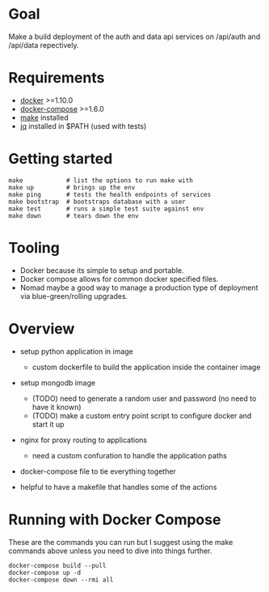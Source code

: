 # Goal

Make a build deployment of the auth and data api services on /api/auth and /api/data repectively.

# Requirements

* [docker](https://docs.docker.com/engine/installation/) >=1.10.0
* [docker-compose](https://docs.docker.com/compose/install/) >=1.6.0
* [make](https://www.gnu.org/software/make/) installed
* [jq](https://stedolan.github.io/jq/) installed in $PATH (used with tests)

# Getting started

    make            # list the options to run make with
    make up         # brings up the env
    make ping       # tests the health endpoints of services
    make bootstrap  # bootstraps database with a user
    make test       # runs a simple test suite against env
    make down       # tears down the env


# Tooling

* Docker because its simple to setup and portable.
* Docker compose allows for common docker specified files.
* Nomad maybe a good way to manage a production type of deployment via blue-green/rolling upgrades.

# Overview
* setup python application in image
  * custom dockerfile to build the application inside the container image

* setup mongodb image
  * (TODO) need to generate a random user and password (no need to have it known)
  * (TODO) make a custom entry point script to configure docker and start it up

* nginx for proxy routing to applications
  * need a custom confuration to handle the application paths

* docker-compose file to tie everything together

* helpful to have a makefile that handles some of the actions


# Running with Docker Compose

These are the commands you can run but I suggest using the make commands above unless you need to dive into things further.

    docker-compose build --pull
    docker-compose up -d
    docker-compose down --rmi all

